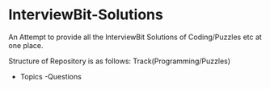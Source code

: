 # InterviewBit-Solutions
An Attempt to provide all the InterviewBit Solutions of Coding/Puzzles etc at one place.

Structure of Repository is as follows:
Track(Programming/Puzzles)
  - Topics
    -Questions
    
